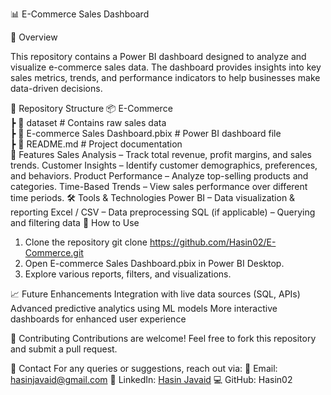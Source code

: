 📊 E-Commerce Sales Dashboard

📌 Overview

This repository contains a Power BI dashboard designed to analyze and visualize e-commerce sales data. The dashboard provides insights into key sales metrics, trends, and performance indicators to help businesses make data-driven decisions.

📂 Repository Structure
 📦 E-Commerce  
 ┣ 📂 dataset                     # Contains raw sales data  
 ┣ 📄 E-commerce Sales Dashboard.pbix  # Power BI dashboard file  
 ┣ 📄 README.md                    # Project documentation  
🚀 Features
    Sales Analysis – Track total revenue, profit margins, and sales trends.
    Customer Insights – Identify customer demographics, preferences, and behaviors.
    Product Performance – Analyze top-selling products and categories.
    Time-Based Trends – View sales performance over different time periods.
🛠️ Tools & Technologies
    Power BI – Data visualization & reporting
    Excel / CSV – Data preprocessing
    SQL (if applicable) – Querying and filtering data
🔧 How to Use
  1. Clone the repository
     git clone https://github.com/Hasin02/E-Commerce.git
  2. Open E-commerce Sales Dashboard.pbix in Power BI Desktop.
  3. Explore various reports, filters, and visualizations.

📈 Future Enhancements
    Integration with live data sources (SQL, APIs)
    Advanced predictive analytics using ML models
    More interactive dashboards for enhanced user experience

🤝 Contributing
    Contributions are welcome! Feel free to fork this repository and submit a pull request.

📩 Contact
   For any queries or suggestions, reach out via:
   📧 Email: hasinjavaid@gmail.com
   🔗 LinkedIn: [Hasin Javaid](https://www.linkedin.com/in/hasin-javaid/)
   💻 GitHub: Hasin02
